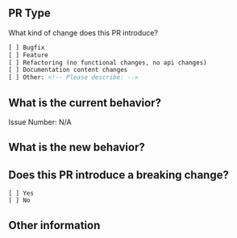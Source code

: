 ## PR Type

What kind of change does this PR introduce?

<!-- Please check the one that applies to this PR using "x". -->

```html
[ ] Bugfix
[ ] Feature
[ ] Refactoring (no functional changes, no api changes)
[ ] Documentation content changes
[ ] Other: <!-- Please describe: -->
```

## What is the current behavior?

<!-- Please describe the current behavior that you are modifying, or link to a relevant issue. -->

Issue Number: N/A

## What is the new behavior?

## Does this PR introduce a breaking change?

```text
[ ] Yes
[ ] No
```

<!-- If this PR contains a breaking change, please describe the impact and migration path for existing applications below. -->

## Other information
